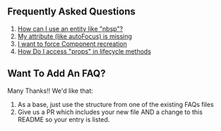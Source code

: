 ## Frequently Asked Questions

1. [How can I use an entity like "nbsp"?](UsingAnEntity.md)
2. [My attribute (like autoFocus) is missing](MyAttributesAreMissing.md)
3. [I want to force Component recreation](https://groups.google.com/forum/#!topic/reagent-project/tNY4gzk7TUY)
4. [How Do I access "props" in lifecycle methods](http://nils-blum-oeste.net/clojurescripts-reagent-using-props-in-lifecycle-hooks/)


## Want To Add An FAQ?  

Many Thanks!! We'd like that:
1. As a base, just use the structure from one of the existing FAQs files
2. Give us a PR which includes your new file AND a change to this README so your entry is listed. 
